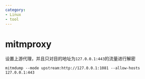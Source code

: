 ```yaml
---
category: 
- Linux
- tool
---
```



# mitmproxy


设置上游代理，并且只对目的地址为```127.0.0.1:443```的流量进行解密

```shell
mitmdump --mode upstream:http://127.0.0.1:1081 --allow-hosts 127.0.0.1:443
```